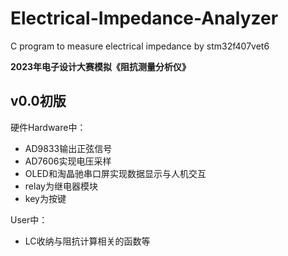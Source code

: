 # Electrical-Impedance-Analyzer
C program to measure electrical impedance by stm32f407vet6

**2023年电子设计大赛模拟《阻抗测量分析仪》**

## v0.0初版

硬件Hardware中：

- AD9833输出正弦信号
- AD7606实现电压采样
- OLED和淘晶驰串口屏实现数据显示与人机交互
- relay为继电器模块
- key为按键

User中：

- LC收纳与阻抗计算相关的函数等